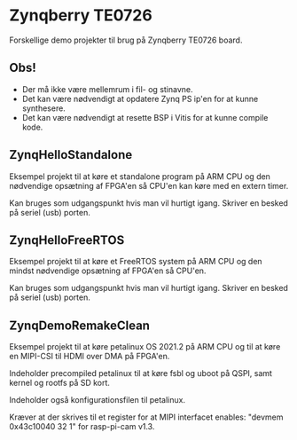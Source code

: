 # Zynqberry TE0726
Forskellige demo projekter til brug på Zynqberry TE0726 board.

## Obs!
- Der må ikke være mellemrum i fil- og stinavne.
- Det kan være nødvendigt at opdatere Zynq PS ip'en for at kunne synthesere.
- Det kan være nødvendigt at resette BSP i Vitis for at kunne compile kode.

## ZynqHelloStandalone
Eksempel projekt til at køre et standalone program på ARM CPU og den nødvendige opsætning af FPGA'en så CPU'en kan køre med en extern timer.

Kan bruges som udgangspunkt hvis man vil hurtigt igang.
Skriver en besked på seriel (usb) porten.

## ZynqHelloFreeRTOS
Eksempel projekt til at køre et FreeRTOS system på ARM CPU og den mindst nødvendige opsætning af FPGA'en så CPU'en.

Kan bruges som udgangspunkt hvis man vil hurtigt igang.
Skriver en besked på seriel (usb) porten.

## ZynqDemoRemakeClean
Eksempel projekt til at køre petalinux OS 2021.2 på ARM CPU og til at køre en MIPI-CSI til HDMI over DMA på FPGA'en.

Indeholder precompiled petalinux til at køre fsbl og uboot på QSPI, samt kernel og rootfs på SD kort.

Indeholder også konfigurationsfilen til petalinux.

Kræver at der skrives til et register for at MIPI interfacet enables: "devmem 0x43c10040 32 1" for rasp-pi-cam v1.3.
